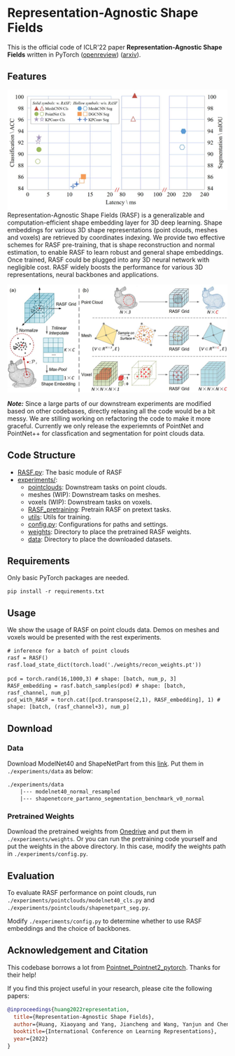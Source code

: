 # Representation-Agnostic Shape Fields

This is the official code of ICLR'22 paper **Representation-Agnostic Shape Fields** written in PyTorch ([openreview](https://openreview.net/forum?id=-ngwPqanCEZ)) ([arxiv]()).

## Features
![](./assets/overhead.jpg)
Representation-Agnostic Shape Fields (RASF) is a generalizable and computation-efficient shape embedding layer for 3D deep learning. Shape embeddings for various 3D shape representations (point clouds, meshes and voxels) are retrieved by coordinates indexing. We provide two effective schemes for RASF pre-training, that is shape reconstruction and normal estimation, to enable RASF to learn robust and general shape embeddings.  Once trained, RASF could be plugged into any 3D neural network with negligible cost. RASF widely boosts the performance for various 3D representations, neural backbones and applications.

![](./assets/method.jpg)

***Note:*** Since a large parts of our downstream experiments are modified based on other codebases, directly releasing all the code would be a bit messy. We are stilling working on refactoring the code to make it more graceful. Currently we only release the experiemnts of PointNet and PointNet++ for classfication and segmentation for point clouds data.

## Code Structure

- [RASF.py](./RASF.py): The basic module of RASF
- [experiments/](./experiments):
    - [pointclouds](./experiments/pointclouds): Downstream tasks on point clouds.
    - meshes (WIP): Downstream tasks on meshes.
    - voxels (WIP): Downstream tasks on voxels.
    - [RASF_pretraining](./experiments/pointclouds): Pretrain RASF on pretext tasks.
    - [utils](./experiments/utils): Utils for training.
    - [config.py](./experiments/config.py): Configurations for paths and settings.
    - [weights](./experiments/weights): Directory to place the pretrained RASF weights.
    - [data](./experiments/data): Directory to place the downloaded datasets.

## Requirements
Only basic PyTorch packages are needed.
```
pip install -r requirements.txt
```

## Usage
We show the usage of RASF on point clouds data. Demos on meshes and voxels would be presented with the rest experiments.

```
# inference for a batch of point clouds
rasf = RASF()
rasf.load_state_dict(torch.load('./weights/recon_weights.pt'))

pcd = torch.rand(16,1000,3) # shape: [batch, num_p, 3]
RASF_embedding = rasf.batch_samples(pcd) # shape: [batch, rasf_channel, num_p]
pcd_with_RASF = torch.cat([pcd.transpose(2,1), RASF_embedding], 1) # shape: [batch, (rasf_channel+3), num_p]

```


## Download

### Data

Download ModelNet40 and ShapeNetPart from this [link](https://github.com/AnTao97/PointCloudDatasets). Put them in ``./experiments/data`` as below:
```
./experiments/data  
    |--- modelnet40_normal_resampled
    |--- shapenetcore_partanno_segmentation_benchmark_v0_normal
```

### Pretrained Weights

Download the pretrained weights from [Onedrive](https://1drv.ms/u/s!Ajsnj0gOimMfi40WA_2UoQmHnLerBw?e=ggaDbv) and put them in ``./experiments/weights``. Or you can run the pretraining code yourself and put the weights in the above directory. In this case, modify the weights path in ``./experiments/config.py``.


## Evaluation

To evaluate RASF performance on point clouds, run ``./experiments/pointclouds/modelnet40_cls.py`` and ``./experiments/pointclouds/shapenetpart_seg.py``.

Modify ``./experiments/config.py`` to determine whether to use RASF embeddings and the choice of backbones.

## Acknowledgement and Citation

This codebase borrows a lot from [Pointnet_Pointnet2_pytorch](https://github.com/yanx27/Pointnet_Pointnet2_pytorch). Thanks for their help!

If you find this project useful in your research, please cite the following papers:
``` bibtex
@inproceedings{huang2022representation,
  title={Representation-Agnostic Shape Fields},
  author={Huang, Xiaoyang and Yang, Jiancheng and Wang, Yanjun and Chen, Ziyu and Li, Linguo and Li, Teng and Ni, Bingbing and Zhang, Wenjun},
  booktitle={International Conference on Learning Representations},
  year={2022}
}
```